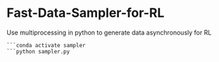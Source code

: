 # Fast-Data-Sampler-for-RL
Use multiprocessing in python to generate data asynchronously for RL


```conda env create --file sampler.yml
```conda activate sampler
```python sampler.py
